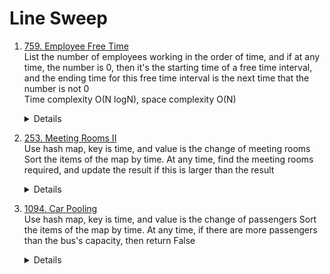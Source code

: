 # Line Sweep
1. [759. Employee Free Time](https://leetcode.com/problems/employee-free-time)        
   List the number of employees working in the order of time, and if at any time, the number is 0, then it's the starting time of a free time interval, and the ending time for this free time interval is the next time that the number is not 0  
   Time complexity O(N logN), space complexity O(N)
   <details>
    
    ```python
        def employeeFreeTime(self, schedule: '[[Interval]]') -> '[Interval]':
           counter = Counter()
           for intervals in schedule:
               for interval in intervals:
                   counter[interval.start] += 1
                   counter[interval.end] -= 1
   
           startTime = -1
           workingCount = 0
           result = []
           for time, deltaCount in sorted(counter.items()):
               workingCount += deltaCount
               if workingCount == 0:
                   startTime = time
               elif startTime != -1:
                   result.append(Interval(startTime, time))
                   startTime = -1
           return result  
    ```
   </details>

1. [253. Meeting Rooms II](https://leetcode.com/problems/meeting-rooms-ii)  
   Use hash map, key is time, and value is the change of meeting rooms  
   Sort the items of the map by time. At any time, find the meeting rooms required, and update the result if this is larger than the result  
   <details>
    
    ```python
       def minMeetingRooms(self, intervals: List[List[int]]) -> int:
           timeMeetingDeltaMap = Counter()
           for interval in intervals:
               timeMeetingDeltaMap[interval[0]] += 1
               timeMeetingDeltaMap[interval[1]] -= 1
   
           result = 0
           currMeetings = 0
           for time, meetingDelta in sorted(timeMeetingDeltaMap.items()):
               currMeetings += meetingDelta
               result = max(result, currMeetings)
           
           return result
    ```
   </details>

1. [1094. Car Pooling](https://leetcode.com/problems/car-pooling)  
    Use hash map, key is time, and value is the change of passengers
    Sort the items of the map by time. At any time, if there are more passengers than the bus's capacity, then return False
    <details>
        
        ```python
        def carPooling(self, trips: List[List[int]], capacity: int) -> bool:
            timePassengerDeltaMap = Counter()
            for trip in trips:
                timePassengerDeltaMap[trip[1]] += trip[0]
                timePassengerDeltaMap[trip[2]] -= trip[0]
    
            currPassengers = 0
            for time, passengerDelta in sorted(timePassengerDeltaMap.items()):
                currPassengers += passengerDelta
                if currPassengers > capacity:
                    return False
    
            return True
        ```
    </details>
